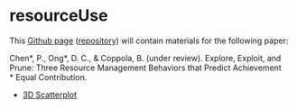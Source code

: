 # resourceUse


This [Github page](https://desmond-ong.github.io/resourceUse/) ([repository](https://github.com/desmond-ong/resourceUse)) will contain materials for the following paper:

Chen\*, P., Ong\*, D. C., &amp; Coppola, B. (under review). Explore, Exploit, and Prune: Three Resource Management Behaviors that Predict Achievement 
<br> \* Equal Contribution.


- [3D Scatterplot](https://desmond-ong.github.io/resourceUse/plots/3d_scatterplot.html)
